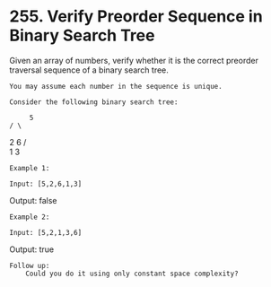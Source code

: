 # 255. Verify Preorder Sequence in Binary Search Tree

Given an array of numbers, verify whether it is the correct preorder traversal sequence of a
        binary search tree.

    You may assume each number in the sequence is unique.

    Consider the following binary search tree: 

         5
    / \
   2   6
  / \
 1   3

    Example 1:

    Input: [5,2,6,1,3]
Output: false

    Example 2:

    Input: [5,2,1,3,6]
Output: true

    Follow up:
        Could you do it using only constant space complexity?